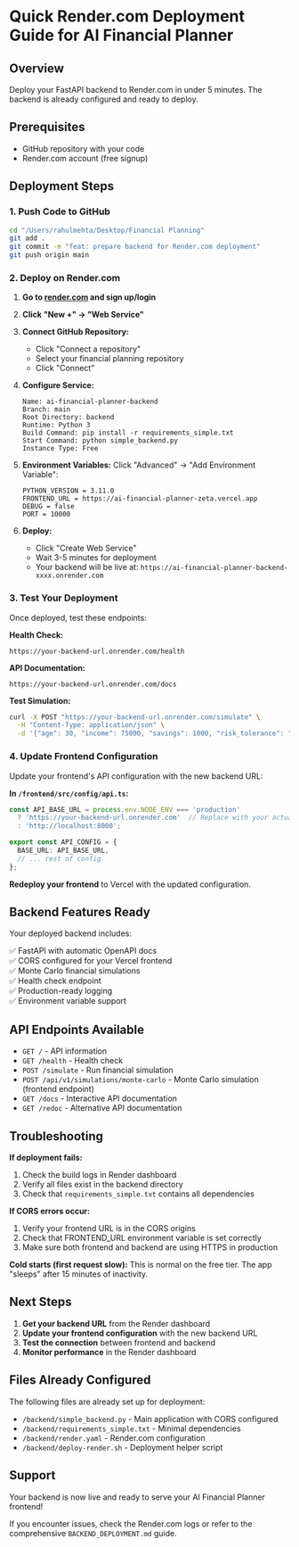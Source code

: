 # Quick Render.com Deployment Guide for AI Financial Planner

## Overview
Deploy your FastAPI backend to Render.com in under 5 minutes. The backend is already configured and ready to deploy.

## Prerequisites
- GitHub repository with your code
- Render.com account (free signup)

## Deployment Steps

### 1. Push Code to GitHub
```bash
cd "/Users/rahulmehta/Desktop/Financial Planning"
git add .
git commit -m "feat: prepare backend for Render.com deployment"
git push origin main
```

### 2. Deploy on Render.com

1. **Go to [render.com](https://render.com) and sign up/login**

2. **Click "New +" → "Web Service"**

3. **Connect GitHub Repository:**
   - Click "Connect a repository"
   - Select your financial planning repository
   - Click "Connect"

4. **Configure Service:**
   ```
   Name: ai-financial-planner-backend
   Branch: main
   Root Directory: backend
   Runtime: Python 3
   Build Command: pip install -r requirements_simple.txt
   Start Command: python simple_backend.py
   Instance Type: Free
   ```

5. **Environment Variables:**
   Click "Advanced" → "Add Environment Variable":
   ```
   PYTHON_VERSION = 3.11.0
   FRONTEND_URL = https://ai-financial-planner-zeta.vercel.app
   DEBUG = false
   PORT = 10000
   ```

6. **Deploy:**
   - Click "Create Web Service"
   - Wait 3-5 minutes for deployment
   - Your backend will be live at: `https://ai-financial-planner-backend-xxxx.onrender.com`

### 3. Test Your Deployment

Once deployed, test these endpoints:

**Health Check:**
```
https://your-backend-url.onrender.com/health
```

**API Documentation:**
```
https://your-backend-url.onrender.com/docs
```

**Test Simulation:**
```bash
curl -X POST "https://your-backend-url.onrender.com/simulate" \
  -H "Content-Type: application/json" \
  -d '{"age": 30, "income": 75000, "savings": 1000, "risk_tolerance": "moderate"}'
```

### 4. Update Frontend Configuration

Update your frontend's API configuration with the new backend URL:

**In `/frontend/src/config/api.ts`:**
```typescript
const API_BASE_URL = process.env.NODE_ENV === 'production'
  ? 'https://your-backend-url.onrender.com'  // Replace with your actual URL
  : 'http://localhost:8000';

export const API_CONFIG = {
  BASE_URL: API_BASE_URL,
  // ... rest of config
};
```

**Redeploy your frontend** to Vercel with the updated configuration.

## Backend Features Ready
Your deployed backend includes:

✅ FastAPI with automatic OpenAPI docs  
✅ CORS configured for your Vercel frontend  
✅ Monte Carlo financial simulations  
✅ Health check endpoint  
✅ Production-ready logging  
✅ Environment variable support  

## API Endpoints Available

- `GET /` - API information
- `GET /health` - Health check
- `POST /simulate` - Run financial simulation
- `POST /api/v1/simulations/monte-carlo` - Monte Carlo simulation (frontend endpoint)
- `GET /docs` - Interactive API documentation
- `GET /redoc` - Alternative API documentation

## Troubleshooting

**If deployment fails:**
1. Check the build logs in Render dashboard
2. Verify all files exist in the backend directory
3. Check that `requirements_simple.txt` contains all dependencies

**If CORS errors occur:**
1. Verify your frontend URL is in the CORS origins
2. Check that FRONTEND_URL environment variable is set correctly
3. Make sure both frontend and backend are using HTTPS in production

**Cold starts (first request slow):**
This is normal on the free tier. The app "sleeps" after 15 minutes of inactivity.

## Next Steps

1. **Get your backend URL** from the Render dashboard
2. **Update your frontend configuration** with the new backend URL
3. **Test the connection** between frontend and backend
4. **Monitor performance** in the Render dashboard

## Files Already Configured

The following files are already set up for deployment:

- `/backend/simple_backend.py` - Main application with CORS configured
- `/backend/requirements_simple.txt` - Minimal dependencies
- `/backend/render.yaml` - Render.com configuration
- `/backend/deploy-render.sh` - Deployment helper script

## Support

Your backend is now live and ready to serve your AI Financial Planner frontend! 

If you encounter issues, check the Render.com logs or refer to the comprehensive `BACKEND_DEPLOYMENT.md` guide.